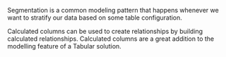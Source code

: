 Segmentation is a common modeling pattern that happens whenever we want to stratify our data based on some table configuration.

Calculated columns can be used to create relationships by building calculated relationships. Calculated columns are a great addition to the modelling feature of a Tabular solution.
















